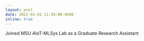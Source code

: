 ```yaml
---
layout: post
date: 2022-01-01 11:59:00-0400
inline: true
---
```


Joined MSU AIoT-MLSys Lab as a Graduate Research Assistant